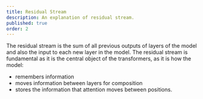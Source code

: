```yaml
---
title: Residual Stream
description: An explanation of residual stream.
published: true
order: 2
---
```


The residual stream is the sum of all previous outputs of layers of the model and also the input to each new layer in the model. The residual stream is fundamental as it is the central object of the transformers, as it is how the model:

- remembers information
- moves information between layers for composition
- stores the information that attention moves between positions.

